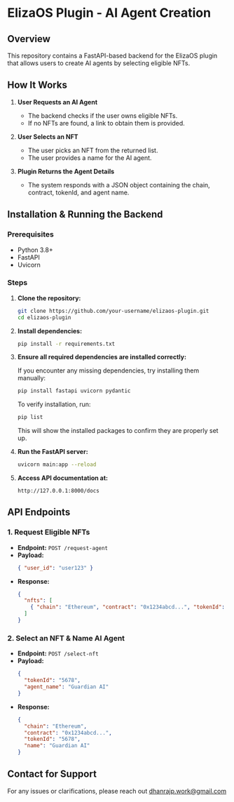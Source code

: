 # ElizaOS Plugin - AI Agent Creation

## Overview

This repository contains a FastAPI-based backend for the ElizaOS plugin that allows users to create AI agents by selecting eligible NFTs.

## How It Works

1. **User Requests an AI Agent**

   - The backend checks if the user owns eligible NFTs.
   - If no NFTs are found, a link to obtain them is provided.

2. **User Selects an NFT**

   - The user picks an NFT from the returned list.
   - The user provides a name for the AI agent.

3. **Plugin Returns the Agent Details**

   - The system responds with a JSON object containing the chain, contract, tokenId, and agent name.

## Installation & Running the Backend

### Prerequisites

- Python 3.8+
- FastAPI
- Uvicorn

### Steps

1. **Clone the repository:**

   ```sh
   git clone https://github.com/your-username/elizaos-plugin.git
   cd elizaos-plugin
   ```

2. **Install dependencies:**

   ```sh
   pip install -r requirements.txt
   ```

3. **Ensure all required dependencies are installed correctly:**

   If you encounter any missing dependencies, try installing them manually:
   
   ```sh
   pip install fastapi uvicorn pydantic
   ```
   
   To verify installation, run:
   
   ```sh
   pip list
   ```
   
   This will show the installed packages to confirm they are properly set up.

4. **Run the FastAPI server:**

   ```sh
   uvicorn main:app --reload
   ```

5. **Access API documentation at:**

   ```
   http://127.0.0.1:8000/docs
   ```

## API Endpoints

### 1. Request Eligible NFTs

- **Endpoint:** `POST /request-agent`
- **Payload:**
  ```json
  { "user_id": "user123" }
  ```
- **Response:**
  ```json
  {
    "nfts": [
      { "chain": "Ethereum", "contract": "0x1234abcd...", "tokenId": "5678", "name": "CyberBot" }
    ]
  }
  ```

### 2. Select an NFT & Name AI Agent

- **Endpoint:** `POST /select-nft`
- **Payload:**
  ```json
  {
    "tokenId": "5678",
    "agent_name": "Guardian AI"
  }
  ```
- **Response:**
  ```json
  {
    "chain": "Ethereum",
    "contract": "0x1234abcd...",
    "tokenId": "5678",
    "name": "Guardian AI"
  }
  ```

## Contact for Support

For any issues or clarifications, please reach out dhanrajp.work@gmail.com

